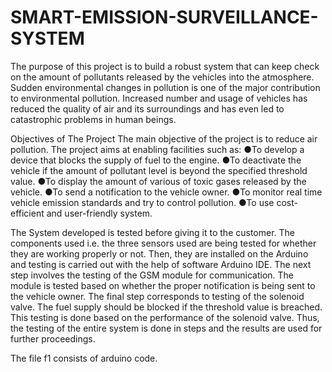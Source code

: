 # SMART-EMISSION-SURVEILLANCE-SYSTEM
The purpose of this project is to build a robust system that can keep check on the amount of pollutants released by the vehicles into the atmosphere. Sudden environmental changes in pollution is one of the major contribution to environmental pollution. Increased number and usage of vehicles has reduced the quality of air and its surroundings and has even led to catastrophic problems in human beings.

Objectives of The Project
The main objective of the project is to reduce air pollution. The project aims at enabling facilities such as:
●To develop a device that blocks the supply of fuel to the engine.
●To deactivate the vehicle if the amount of pollutant level is beyond the specified threshold value.
●To display the amount of various of toxic gases released by the vehicle.
●To send a notification to the vehicle owner.
●To monitor real time vehicle emission standards and try to control pollution.
●To use cost-efficient and user-friendly system.

The System developed is tested before giving it to the customer. The components used i.e. the three sensors used are being tested for whether they are working properly or not. Then, they are installed on the Arduino and testing is carried out with the help of software Arduino IDE. The next step involves the testing of the GSM module for communication. The module is tested based on whether the proper notification is being sent to the vehicle owner. The final step corresponds to testing of the solenoid valve. The fuel supply should be blocked if the threshold value is breached. This testing is done based on the performance of the solenoid valve. Thus, the testing of the entire system is done in steps and the results are used for further proceedings.



The file f1 consists of arduino code.

